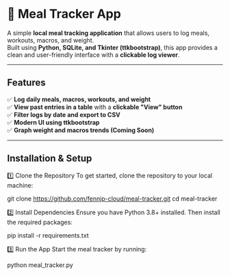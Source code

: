 # 🥗 Meal Tracker App

A simple **local meal tracking application** that allows users to log meals, workouts, macros, and weight.  
Built using **Python, SQLite, and Tkinter (ttkbootstrap)**, this app provides a clean and user-friendly interface with a **clickable log viewer**.

---

## **Features**
✅ **Log daily meals, macros, workouts, and weight**  
✅ **View past entries in a table** with a **clickable "View" button**  
✅ **Filter logs by date and export to CSV**  
✅ **Modern UI using ttkbootstrap**  
✅ **Graph weight and macros trends (Coming Soon)**  

---

## **Installation & Setup**
1️⃣ Clone the Repository
To get started, clone the repository to your local machine:

git clone https://github.com/fennjp-cloud/meal-tracker.git
cd meal-tracker


2️⃣ Install Dependencies
Ensure you have Python 3.8+ installed. Then install the required packages:

pip install -r requirements.txt


3️⃣ Run the App
Start the meal tracker by running:

python meal_tracker.py




